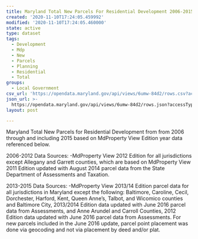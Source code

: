 ```yaml
---
title: Maryland Total New Parcels For Residential Development 2006-2015
created: '2020-11-10T17:24:05.459992'
modified: '2020-11-10T17:24:05.460000'
state: active
type: dataset
tags:
  - Development
  - Mdp
  - New
  - Parcels
  - Planning
  - Residential
  - Total
groups:
  - Local Government
csv_url: 'https://opendata.maryland.gov/api/views/6umw-84d2/rows.csv?accessType=DOWNLOAD'
json_url: >-
  https://opendata.maryland.gov/api/views/6umw-84d2/rows.json?accessType=DOWNLOAD
layout: post

---
```

Maryland Total New Parcels for Residential Development from from 2006 through and including 2015 based on MdProperty View Edition year data referenced below. 
 
2006-2012 Data Sources:
-MdProperty View 2012 Edition for all jurisdictions except Allegany and Garrett counties, which are based on MdProperty View 2011 Edition updated with August 2014 parcel data from the State Department of Assessments and Taxation. 

2013-2015 Data Sources:
-MdProperty View 2013/14 Edition parcel data for all jurisdictions in Maryland except the following: Baltimore, Caroline, Cecil, Dorchester, Harford, Kent, Queen Anne’s, Talbot, and Wicomico counties and Baltimore City, 2013/2014 Edition data updated with June 2016 parcel data from Assessments, and Anne Arundel and Carroll Counties, 2012 Edition data updated with June 2016 parcel data from Assessments. For new parcels included in the June 2016 update, parcel point placement was done via geocoding and not via placement by deed and/or plat.
